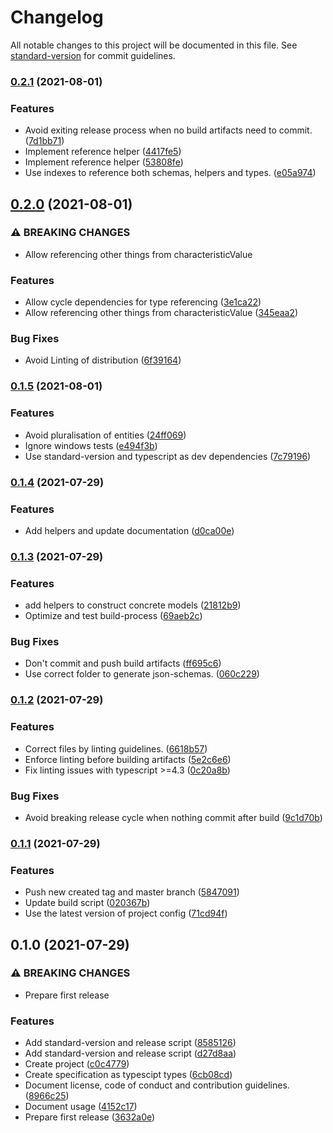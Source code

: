 # Changelog

All notable changes to this project will be documented in this file. See [standard-version](https://github.com/conventional-changelog/standard-version) for commit guidelines.

### [0.2.1](https://github.com/suprdata/spec/compare/v0.2.0...v0.2.1) (2021-08-01)


### Features

* Avoid exiting release process when no build artifacts need to commit. ([7d1bb71](https://github.com/suprdata/spec/commit/7d1bb71d8cdfdc06739f08a96b02b0e9a1a59af7))
* Implement reference helper ([4417fe5](https://github.com/suprdata/spec/commit/4417fe5b8c40040aa808c088fa64fd3748ca6ba6))
* Implement reference helper ([53808fe](https://github.com/suprdata/spec/commit/53808fe2d9d3e9b03621e3c22eb6aa192c329ad0))
* Use indexes to reference both schemas, helpers and types. ([e05a974](https://github.com/suprdata/spec/commit/e05a974e875dd93698fed622d041910f0b25ad1e))

## [0.2.0](https://github.com/suprdata/spec/compare/v0.1.5...v0.2.0) (2021-08-01)


### ⚠ BREAKING CHANGES

* Allow referencing other things from characteristicValue

### Features

* Allow cycle dependencies for type referencing ([3e1ca22](https://github.com/suprdata/spec/commit/3e1ca2255bd1ac2ac67ad8372ff5767ee34a7af8))
* Allow referencing other things from characteristicValue ([345eaa2](https://github.com/suprdata/spec/commit/345eaa242be915dbb167464ac6277f1ec11110c8))


### Bug Fixes

* Avoid Linting of distribution ([6f39164](https://github.com/suprdata/spec/commit/6f391640f740d9a4663a72a29e89b454656b8fc1))

### [0.1.5](https://github.com/suprdata/spec/compare/v0.1.4...v0.1.5) (2021-08-01)


### Features

* Avoid pluralisation of entities ([24ff069](https://github.com/suprdata/spec/commit/24ff069f366af8a1b10b85f7a31f7f98dcb117e8))
* Ignore windows tests ([e494f3b](https://github.com/suprdata/spec/commit/e494f3b9adf5c2b633b496e42f27d2d7f582055b))
* Use standard-version and typescript as dev dependencies ([7c79196](https://github.com/suprdata/spec/commit/7c79196c6fa0a3f0516b46d88dffc7a4d7cad496))

### [0.1.4](https://github.com/suprdata/spec/compare/v0.1.3...v0.1.4) (2021-07-29)


### Features

* Add helpers and update documentation ([d0ca00e](https://github.com/suprdata/spec/commit/d0ca00e1527a1c5a5c4f43d88ed920e24a9b1b64))

### [0.1.3](https://github.com/suprdata/spec/compare/v0.1.2...v0.1.3) (2021-07-29)


### Features

* add helpers to construct concrete models ([21812b9](https://github.com/suprdata/spec/commit/21812b9b4c2c6d2c410f9bf1ec800d44ea57b6af))
* Optimize and test build-process ([69aeb2c](https://github.com/suprdata/spec/commit/69aeb2c03259bae193f86d25cea847445be856a9))


### Bug Fixes

* Don't commit and push build artifacts ([ff695c6](https://github.com/suprdata/spec/commit/ff695c658cc77bce1fd33b199c4a9c0943789d5d))
* Use correct folder to generate json-schemas. ([060c229](https://github.com/suprdata/spec/commit/060c22921eccd57453588e769cb80d17e69c9eb6))

### [0.1.2](https://github.com/suprdata/spec/compare/v0.1.1...v0.1.2) (2021-07-29)


### Features

* Correct files by linting guidelines. ([6618b57](https://github.com/suprdata/spec/commit/6618b5743c58c45476b54efdb2fee58d3bd88535))
* Enforce linting before building artifacts ([5e2c6e6](https://github.com/suprdata/spec/commit/5e2c6e6c4cda86534d242edc9a735a4637ed8e67))
* Fix linting issues with typescript >=4.3 ([0c20a8b](https://github.com/suprdata/spec/commit/0c20a8ba115129cbe797e09586044441f638e8bc))


### Bug Fixes

* Avoid breaking release cycle when nothing commit after build ([9c1d70b](https://github.com/suprdata/spec/commit/9c1d70bee1c9bc50b3b842d74b8ad02a7e0e27c1))

### [0.1.1](https://github.com/suprdata/spec/compare/v0.1.0...v0.1.1) (2021-07-29)


### Features

* Push new created tag and master branch ([5847091](https://github.com/suprdata/spec/commit/5847091b2708981493d379395faadba74f41bbc8))
* Update build script ([020367b](https://github.com/suprdata/spec/commit/020367bd81b10e5f4c2f56a63b79891c050c211e))
* Use the latest version of project config ([71cd94f](https://github.com/suprdata/spec/commit/71cd94f38947b739cbf340d7e5b6a62b1fa60ff8))

## 0.1.0 (2021-07-29)


### ⚠ BREAKING CHANGES

* Prepare first release

### Features

* Add standard-version and release script ([8585126](https://github.com/suprdata/spec/commit/8585126ebca94736d656343cf6bea231e0caab7b))
* Add standard-version and release script ([d27d8aa](https://github.com/suprdata/spec/commit/d27d8aaabeb66e04be8960f76f2703280baed3b3))
* Create project ([c0c4779](https://github.com/suprdata/spec/commit/c0c4779bdadad6c216b4ef14884c835e9e0d7189))
* Create specification as typescipt types ([6cb08cd](https://github.com/suprdata/spec/commit/6cb08cdda9357910e145688ff143d54b6c377474))
* Document license, code of conduct and contribution guidelines. ([8966c25](https://github.com/suprdata/spec/commit/8966c2578b8a9b3db68bc76e85f5d66c108a1d0b))
* Document usage ([4152c17](https://github.com/suprdata/spec/commit/4152c17b93007cf0cfac460d031a31c87b41787c))
* Prepare first release ([3632a0e](https://github.com/suprdata/spec/commit/3632a0edf651ccae20719272fe94507a67491467))
